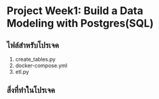 # Project Week1: Build a Data Modeling with Postgres(SQL)

## ไฟล์สำหรับโปรเจค
1. create_tables.py
2. docker-compose.yml
3. etl.py

## สิ่งที่ทำในโปรเจค